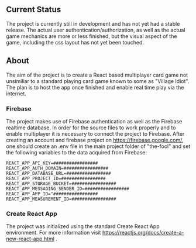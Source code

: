 
## Current Status

The project is currently still in development and has not yet had a stable release. The actual user authentication/authorization, as well as the actual game mechanics are more or less finished, but the visual aspect of the game, including the css layout has not yet been touched.

## About

The aim of the project is to create a React based multiplayer card game not unsimiliar to a standard playing card game known to some as "Village Idiot". The plan is to host the app once finished and enable real time play via the internet.

### Firebase

The project makes use of Firebase authentication as well as the Firebase realtime database. In order for the source files to work properly and to enable multiplayer it is necessary to connect the project to Firebase. After creating an account and firebase project on https://firebase.google.com/, one should create an .env file in the main project folder of "the-fool" and set the following variables to the data acquired from Firebase:
```
REACT_APP_API_KEY=#################
REACT_APP_AUTH_DOMAIN=#################
REACT_APP_DATABASE_URL=#################
REACT_APP_PROJECT_ID=#################
REACT_APP_STORAGE_BUCKET=#################
REACT_APP_MESSAGING_SENDER_ID=#################
REACT_APP_APP_ID="#################
REACT_APP_MEASUREMENT_ID=#################
```

### Create React App

The project was initialized using the standard Create React App environment. For more information visit https://reactjs.org/docs/create-a-new-react-app.html .

